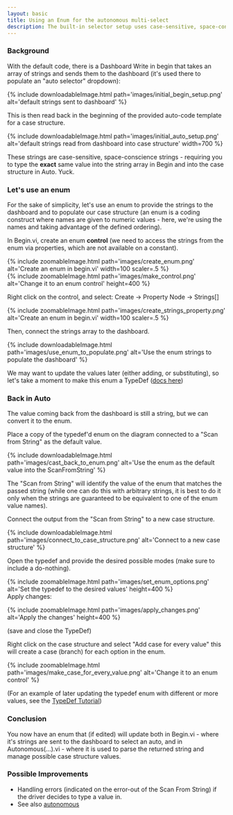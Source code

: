 ```yaml
---
layout: basic
title: Using an Enum for the autonomous multi-select
description: The built-in selector setup uses case-sensitive, space-conscience strings. Yuck. Here's how to use a type-def'd enum to populate the strings, and the case structure.
---
```


### Background

With the default code, there is a Dashboard Write in begin that takes an array of strings and sends them to the dashboard (it's used there to populate an "auto selector" dropdown):

{% include downloadableImage.html path='images/initial_begin_setup.png' alt='default strings sent to dashboard' %}

This is then read back in the beginning of the provided auto-code template for a case structure.

{% include downloadableImage.html path='images/initial_auto_setup.png' alt='default strings read from dashboard into case structure' width=700 %}

These strings are case-sensitive, space-conscience strings - requiring you to type the **exact** same value into the string array in Begin and into the case structure in Auto. Yuck.

### Let's use an enum

For the sake of simplicity, let's use an enum to provide the strings to the dashboard and to populate our case structure (an enum is a coding construct where names are given to numeric values - here, we're using the names and taking advantage of the defined ordering).

In Begin.vi, create an enum **control** (we need to access the strings from the enum via properties, which are not available on a constant).

{% include zoomableImage.html path='images/create_enum.png' alt='Create an enum in begin.vi' width=100 scaler=.5 %}
<br/>
{% include zoomableImage.html path='images/make_control.png' alt='Change it to an enum control' height=400 %}

Right click on the control, and select:
    Create -> Property Node -> Strings[]

{% include zoomableImage.html path='images/create_strings_property.png' alt='Create an enum in begin.vi' width=100 scaler=.5 %}

Then, connect the strings array to the dashboard.

{% include downloadableImage.html path='images/use_enum_to_populate.png' alt='Use the enum strings to populate the dashboard' %}

We may want to update the values later (either adding, or substituting), so let's take a moment to make this enum a TypeDef ([docs here](/tutorials/type-def/))

### Back in Auto

The value coming back from the dashboard is still a string, but we can convert it to the enum.

Place a copy of the typedef'd enum on the diagram connected to a "Scan from String" as the default value.

{% include downloadableImage.html path='images/cast_back_to_enum.png' alt='Use the enum as the default value into the ScanFromString' %}

The "Scan from String" will identify the value of the enum that matches the passed string (while one can do this with arbitrary strings, it is best to do it only when the strings are guaranteed to be equivalent to one of the enum value names).

Connect the output from the "Scan from String" to a new case structure.


{% include downloadableImage.html path='images/connect_to_case_structure.png' alt='Connect to a new case structure' %}

Open the typedef and provide the desired possible modes (make sure to include a do-nothing).

{% include zoomableImage.html path='images/set_enum_options.png' alt='Set the typedef to the desired values' height=400 %}
<br/>
Apply changes:

{% include zoomableImage.html path='images/apply_changes.png' alt='Apply the changes' height=400 %}

(save and close the TypeDef)

Right click on the case structure and select "Add case for every value" this will create a case (branch) for each option in the enum.

{% include zoomableImage.html path='images/make_case_for_every_value.png' alt='Change it to an enum control' %}

(For an example of later updating the typedef enum with different or more values, see the [TypeDef Tutorial](/tutorials/type-def/))

### Conclusion

You now have an enum that (if edited) will update both in Begin.vi - where it's strings are sent to the dashboard to select an auto, and in Autonomous(...).vi - where it is used to parse the returned string and manage possible case structure values.

### Possible Improvements

* Handling errors (indicated on the error-out of the Scan From String) if the driver decides to type a value in.
* See also [autonomous](/tutorials/autonomous/)

